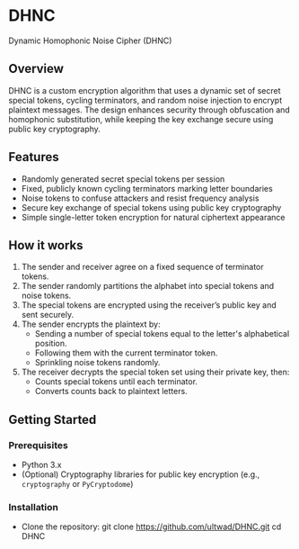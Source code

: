 # DHNC
Dynamic Homophonic Noise Cipher (DHNC)
## Overview
DHNC is a custom encryption algorithm that uses a dynamic set of secret special tokens, cycling terminators, and random noise injection to encrypt plaintext messages. The design enhances security through obfuscation and homophonic substitution, while keeping the key exchange secure using public key cryptography.

## Features
- Randomly generated secret special tokens per session
- Fixed, publicly known cycling terminators marking letter boundaries
- Noise tokens to confuse attackers and resist frequency analysis
- Secure key exchange of special tokens using public key cryptography
- Simple single-letter token encryption for natural ciphertext appearance

## How it works
1. The sender and receiver agree on a fixed sequence of terminator tokens.
2. The sender randomly partitions the alphabet into special tokens and noise tokens.
3. The special tokens are encrypted using the receiver’s public key and sent securely.
4. The sender encrypts the plaintext by:
   - Sending a number of special tokens equal to the letter's alphabetical position.
   - Following them with the current terminator token.
   - Sprinkling noise tokens randomly.
5. The receiver decrypts the special token set using their private key, then:
   - Counts special tokens until each terminator.
   - Converts counts back to plaintext letters.

## Getting Started

### Prerequisites
  - Python 3.x
  - (Optional) Cryptography libraries for public key encryption (e.g., `cryptography` or `PyCryptodome`)

### Installation
- Clone the repository:
  git clone https://github.com/ultwad/DHNC.git
  cd DHNC
